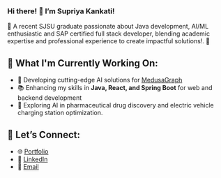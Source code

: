 ### Hi there! 👋 I’m Supriya Kankati!

🌟 A recent SJSU graduate passionate about Java development, AI/ML enthusiastic and SAP certified full stack developer, blending academic expertise and professional experience to create impactful solutions!. 🚀

## 🔭 What I'm Currently Working On:
- 🌟 Developing cutting-edge AI solutions for [MedusaGraph](https://github.com/Supriyakankati/Optimization-of-Protein-Ligand-Molecular-Docking-using-AI-ML.git)
- 📚 Enhancing my skills in **Java, React, and Spring Boot** for web and backend development
- 🧪 Exploring AI in pharmaceutical drug discovery and electric vehicle charging station optimization.

## 🤝 Let’s Connect:
- 🌐 [Portfolio](https://your-portfolio-link.com)
- 💼 [LinkedIn](https://www.linkedin.com/in/supriya99/)
- 📧 [Email](supriyakankati2@gmail.com)
